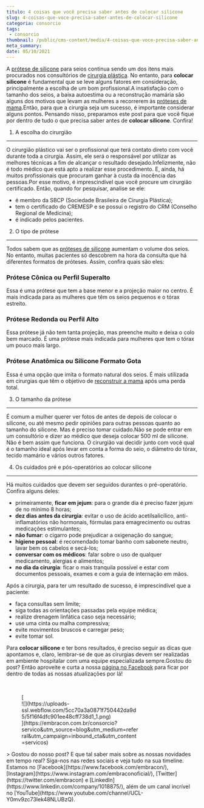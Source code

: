 ```yaml
---
titulo: 4 coisas que você precisa saber antes de colocar silicone
slug: 4-coisas-que-voce-precisa-saber-antes-de-colocar-silicone
categoria: consorcio
tags:
 - consorcio
thumbnail: /public/cms-content/media/4-coisas-que-voce-precisa-saber-antes-de-colocar-silicone.jpg
meta_summary: 
date: 05/10/2021
---
```

A [prótese de silicone](https://www.embracon.com.br/blog/quais-sao-os-tipos-e-como-escolher-uma-protese-de-silicone) para seios continua sendo um dos itens mais procurados nos consultórios de [cirurgia plástica](https://www.embracon.com.br/blog/por-que-fazer-um-consorcio-de-cirurgia-plastica). No entanto, para **colocar silicone** é fundamental que se leve alguns fatores em consideração, principalmente a escolha de um bom profissional.A insatisfação com o tamanho dos seios, a baixa autoestima ou a reconstrução mamária são alguns dos motivos que levam as mulheres a recorrerem às [próteses de mama](https://www.embracon.com.br/blog/afinal-a-mamoplastia-e-estetica-ou-saude).Então, para que a cirurgia seja um sucesso, é importante considerar alguns pontos. Pensando nisso, preparamos este post para que você fique por dentro de tudo o que precisa saber antes de **colocar silicone**. Confira!

1. A escolha do cirurgião
-------------------------

O cirurgião plástico vai ser o profissional que terá contato direto com você durante toda a cirurgia. Assim, ele será o responsável por utilizar as melhores técnicas a fim de alcançar o resultado desejado.Infelizmente, não é todo médico que está apto a realizar esse procedimento. E, ainda, há muitos profissionais que procuram ganhar à custa da inocência das pessoas.Por esse motivo, é imprescindível que você procure um cirurgião certificado. Então, quando for pesquisar, analise se ele:

- é membro da SBCP (Sociedade Brasileira de Cirurgia Plástica);
- tem o certificado do CREMESP e se possui o registro do CRM (Conselho Regional de Medicina);
- é indicado pelos pacientes.

2. O tipo de prótese
--------------------

Todos sabem que as [próteses de silicone](https://www.embracon.com.br/blog/quais-sao-os-tipos-e-como-escolher-uma-protese-de-silicone) aumentam o volume dos seios. No entanto, muitas pacientes só descobrem na hora da consulta que há diferentes formatos de próteses. Assim, confira quais são eles:

### Prótese Cônica ou Perfil Superalto

Essa é uma prótese que tem a base menor e a projeção maior no centro. É mais indicada para as mulheres que têm os seios pequenos e o tórax estreito.

### Prótese Redonda ou Perfil Alto

Essa prótese já não tem tanta projeção, mas preenche muito e deixa o colo bem marcado. É uma prótese mais indicada para mulheres que tem o tórax um pouco mais largo.

### Prótese Anatômica ou Silicone Formato Gota

Essa é uma opção que imita o formato natural dos seios. É mais utilizada em cirurgias que têm o objetivo de [reconstruir a mama](https://www.embracon.com.br/blog/afinal-a-mamoplastia-e-estetica-ou-saude) após uma perda total.

3. O tamanho da prótese
-----------------------

É comum a mulher querer ver fotos de antes de depois de colocar o silicone, ou até mesmo pedir opiniões para outras pessoas quanto ao tamanho do silicone. Mas é preciso tomar cuidado.Não se pode entrar em um consultório e dizer ao médico que deseja colocar 500 ml de silicone. Não é bem assim que funciona. O cirurgião vai decidir junto com você qual é o tamanho ideal após levar em conta a forma do seio, o diâmetro do tórax, tecido mamário e vários outros fatores.

4. Os cuidados pré e pós-operatórios ao colocar silicone
--------------------------------------------------------

Há muitos cuidados que devem ser seguidos durantes o pré-operatório. Confira alguns deles:

- primeiramente, **ficar em jejum**: para o grande dia é preciso fazer jejum de no mínimo 8 horas;
- **dez dias antes da cirurgia**: evitar o uso de ácido acetilsalicílico, anti-inflamatórios não hormonais, fórmulas para emagrecimento ou outras medicações estimulantes;
- **não fumar**: o cigarro pode prejudicar a oxigenação do sangue;
- **higiene pessoal**: é recomendado tomar banho com sabonete neutro, lavar bem os cabelos e secá-los;
- **conversar com os médicos**: falar sobre o uso de qualquer medicamento, alergias e alimentos;
- **no dia da cirurgia**: ficar o mais tranquila possível e estar com documentos pessoais, exames e com a guia de internação em mãos.

Após a cirurgia, para ter um resultado de sucesso, é imprescindível que a paciente:

- faça consultas sem limite;
- siga todas as orientações passadas pela equipe médica;
- realize drenagem linfática caso seja necessário;
- use uma cinta ou malha compressiva;
- evite movimentos bruscos e carregar peso;
- evite tomar sol.

Para **colocar silicone** e ter bons resultados, é preciso seguir as dicas que apontamos e, claro, lembrar-se de que as cirurgias devem ser realizadas em ambiente hospitalar com uma equipe especializada sempre.Gostou do post? Então aproveite e curta a nossa [página no Facebook](https://www.facebook.com/embracon/) para ficar por dentro de todas as nossas atualizações por lá!

‍

<figure class="w-richtext-figure-type-image w-richtext-align-center" style="max-width:310px">[<div>![](https://uploads-ssl.webflow.com/5cc70a3a0871f750442da9d5/5f16f4dfc901ee48cff738d1_1.png)</div>](https://embracon.com.br/consorcio?servico&utm_source=blog&utm_medium=referral&utm_campaign=inbound_cta&utm_content=servicos)</figure>> Gostou do nosso post? E que tal saber mais sobre as nossas novidades em tempo real? Siga-nos nas redes sociais e veja tudo na sua timeline. Estamos no [Facebook](https://www.facebook.com/embracon/), [Instagram](https://www.instagram.com/embraconoficial/), [Twitter](https://twitter.com/embracon) e [LinkedIn](https://www.linkedin.com/company/1018875/), além de um canal incrível no [YouTube](https://www.youtube.com/channel/UCL-Y0mv9zc73Iek48NLUBzQ).

‍
